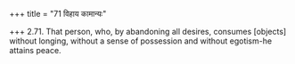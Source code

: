 +++
title = "71 विहाय कामान्यः"

+++
2.71. That person, who, by abandoning all desires, consumes \[objects\]
without longing, without a sense of possession and without egotism-he
attains peace.
